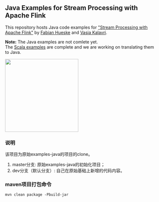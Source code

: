 ## Java Examples for Stream Processing with Apache Flink

This repository hosts Java code examples for ["Stream Processing with Apache Flink"](http://shop.oreilly.com/product/0636920057321.do) by [Fabian Hueske](https://twitter.com/fhueske) and [Vasia Kalavri](https://twitter.com/vkalavri).

**Note:** The Java examples are not comlete yet. <br>
The [Scala examples](https://github.com/streaming-with-flink/examples-scala) are complete and we are working on translating them to Java.

<a href="http://shop.oreilly.com/product/0636920057321.do">
  <img width="240" src="https://covers.oreillystatic.com/images/0636920057321/cat.gif">
</a>

### 说明
该项目为原始examples-java的项目的clone。<br>
1. master分支: 原始examples-java的初始化项目；<br>
2. dev分支（默认分支）: 自己在原始基础上新增的代码内容。

### maven项目打包命令
```
mvn clean package -Pbuild-jar
```
